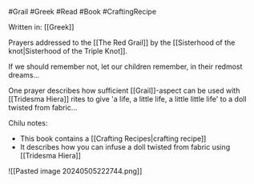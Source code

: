 #Grail #Greek #Read #Book #CraftingRecipe 

Written in: [[Greek]]

Prayers addressed to the [[The Red Grail]] by the [[Sisterhood of the knot|Sisterhood of the Triple Knot]].

If we should remember not, let our children remember, in their redmost dreams…

One prayer describes how sufficient [[Grail]]-aspect can be used with [[Tridesma Hiera]] rites to give 'a life, a little life, a little little life' to a doll twisted from fabric…

Chilu notes:
- This book contains a [[Crafting Recipes|crafting recipe]]
- It describes how you can infuse a doll twisted from fabric using [[Tridesma Hiera]]

![[Pasted image 20240505222744.png]]